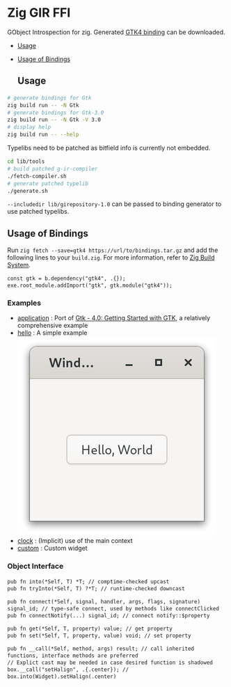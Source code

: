 # Zig GIR FFI

GObject Introspection for zig. Generated [GTK4 binding](https://github.com/DerryAlex/zig-gir-ffi/releases) can be downloaded.

- [Usage](#usage)

- [Usage of Bindings](#usage-of-bindings)
  
  ## Usage

```bash
# generate bindings for Gtk
zig build run -- -N Gtk
# generate bindings for Gtk-3.0
zig build run -- -N Gtk -V 3.0
# display help
zig build run -- --help
```

Typelibs need to be patched as bitfield info is currently not embedded.

```bash
cd lib/tools
# build patched g-ir-compiler
./fetch-compiler.sh
# generate patched typelib
./generate.sh
```

`--includedir lib/girepository-1.0` can be passed to binding generator to use patched typelibs.

## Usage of Bindings

Run `zig fetch --save=gtk4 https://url/to/bindings.tar.gz` and add the following lines to your `build.zig`. For more information, refer to [Zig Build System](https://ziglang.org/learn/build-system/).

```zig
const gtk = b.dependency("gtk4", .{});
exe.root_module.addImport("gtk", gtk.module("gtk4"));
```

### Examples

- [application](examples/application) : Port of [Gtk - 4.0: Getting Started with GTK](https://docs.gtk.org/gtk4/getting_started.html), a relatively comprehensive example
- [hello](examples/hello) : A simple example
  ![](examples/hello/screenshot.png)
- [clock](examples/clock) : (Implicit) use of the main context
- [custom](examples/custom) : Custom widget

### Object Interface

```zig
pub fn into(*Self, T) *T; // comptime-checked upcast
pub fn tryInto(*Self, T) ?*T; // runtime-checked downcast
```

```zig
pub fn connect(*Self, signal, handler, args, flags, signature) signal_id; // type-safe connect, used by methods like connectClicked
pub fn connectNotify(...) signal_id; // connect notify::$property
```

```zig
pub fn get(*Self, T, property) value; // get property
pub fn set(*Self, T, property, value) void; // set property
```

```zig
pub fn __call(*Self, method, args) result; // call inherited functions, interface methods are preferred
// Explict cast may be needed in case desired function is shadowed
box.__call("setHalign", .{.center}); // box.into(Widget).setHalign(.center)
```

